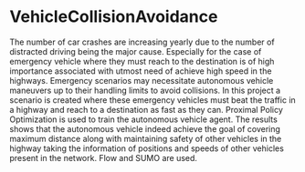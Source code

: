 # VehicleCollisionAvoidance
The number of car crashes are increasing yearly due to the number of distracted driving being the major cause. Especially for the case of emergency vehicle where they must reach to the destination is of high importance associated with utmost need of achieve high speed in the highways. Emergency scenarios may necessitate autonomous vehicle maneuvers up to their handling limits to avoid collisions. In this project a scenario is created where these emergency vehicles must beat the traffic in a highway and reach to a destination as fast as they can. Proximal Policy Optimization is used to train the autonomous vehicle agent. The results shows that the autonomous vehicle indeed achieve the goal of covering maximum distance along with maintaining safety of other vehicles in the highway taking the information of positions and speeds of other vehicles present in the network. Flow and SUMO are used.

